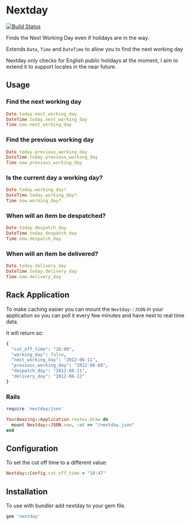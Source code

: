 # Nextday

[![Build Status](https://secure.travis-ci.org/robwilliams/nextday.png?branch=master)](http://travis-ci.org/robwilliams/nextday)

Finds the Next Working Day even if holidays are in the way.

Extends ```Date```, ```Time``` and ```DateTime``` to allow you to find the next working day

Nextday only checks for English public holidays at the moment, I aim to extend it to support locales in the near future.

## Usage

### Find the next working day
```ruby
Date.today.next_working_day
DateTime.today.next_working_day
Time.now.next_working_day
```

### Find the previous working day
```ruby
Date.today.previous_working_day
DateTime.today.previous_working_day
Time.now.previous_working_day
```

### Is the current day a working day?
```ruby
Date.today.working_day?
DateTime.today.working_day?
Time.now.working_day?
```

### When will an item be despatched?
```ruby
Date.today.despatch_day
DateTime.today.despatch_day
Time.now.despatch_day
```

### When will an item be delivered?
```ruby
Date.today.delivery_day
DateTime.today.delivery_day
Time.now.delivery_day
```

## Rack Application

To make caching easier you can mount the ```Nextday::JSON``` in your application so you can poll it every few minutes and have next to real time data.

It will return so:

```ruby
{
  "cut_off_time": "16:00",
  "working_day": false,
  "next_working_day": "2012-06-11",
  "previous_working_day": "2012-06-08",
  "despatch_day": "2012-06-11",
  "delivery_day": "2012-06-12"
}
```

### Rails

```ruby
require 'nextday/json'

YourAmazing::Application.routes.draw do
  mount Nextday::JSON.new, :at => "/nextday.json"
end
```

## Configuration

To set the cut off time to a different value:

```ruby
Nextday::Config.cut_off_time = "18:47"
```

## Installation

To use with bundler add nextday to your gem file.

```ruby
gem 'nextday'
```
